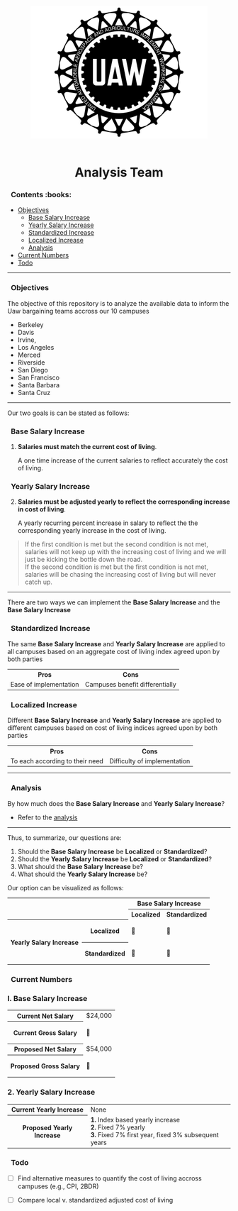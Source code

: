 <p align="center">
    <img src="./img/uaw-logo.webp" width="400" height="300">
    <br><br>
    <h1 align="center">Analysis Team</h1>
</p>

<h3>&nbsp;&nbsp;Contents :books:</h3>

- [Objectives](#objectives)
    - [Base Salary Increase](#base-salary-increase)
    - [Yearly Salary Increase](#yearly-salary-increase)
    - [Standardized Increase](#standardized-increase) 
    - [Localized Increase](#localized-increase)
    - [Analysis](#analysis)
- [Current Numbers](#current-numbers)
- [Todo](#todo)

---

<h3>&nbsp;&nbsp;Objectives</h3>

The objective of this repository is to analyze the available data to inform the Uaw bargaining teams accross our 10 campuses
- Berkeley
- Davis
- Irvine, 
- Los Angeles
- Merced
- Riverside
- San Diego
- San Francisco
- Santa Barbara
- Santa Cruz

---

Our two goals is can be stated as follows:

<h3>&nbsp;&nbsp;Base Salary Increase</h3>

1. **Salaries must match the current cost of living**.

    A one time increase of the current salaries to reflect accurately the cost of living.

<h3>&nbsp;&nbsp;Yearly Salary Increase</h3>

2. **Salaries must be adjusted yearly to reflect the corresponding increase in cost of living**.

   A yearly recurring percent increase in salary to reflect the the corresponding yearly increase in the cost of living.

> If the first condition is met but the second condition is not met, salaries will not keep up with the increasing cost of living and we will just be kicking the bottle down the road. <br>
> If the second condition is met but the first condition is not met, salaries will be chasing the increasing cost of living but will never catch up.

---

There are two ways we can implement the **Base Salary Increase** and the **Base Salary Increase**

<h3>&nbsp;&nbsp;Standardized Increase</h3>

The same **Base Salary Increase** and **Yearly Salary Increase** are applied to all campuses based on an aggregate cost of living index agreed upon by both parties

<table>
    <tr>
        <th>Pros</th>
        <th>Cons</th>
    </tr>
    <tr>
        <td>Ease of implementation</td>
        <td>Campuses benefit differentially</td>
    </tr>
</table>

<h3>&nbsp;&nbsp;Localized Increase</h3>

Different **Base Salary Increase** and **Yearly Salary Increase** are applied to different campuses based on cost of living indices agreed upon by both parties

<table>
    <tr>
        <th>Pros</th>
        <th>Cons</th>
    </tr>
    <tr>
        <td>To each according to their need</td>
        <td>Difficulty of implementation</td>
    </tr>
</table>

---

<h3>&nbsp;&nbsp;Analysis</h3>

By how much does the **Base Salary Increase** and **Yearly Salary Increase**?
    
- Refer to the [analysis](https://github.com/NeotenicPrimate/UawAnalysis/blob/main/usbls_api.ipynb)

---

Thus, to summarize, our questions are:

1. Should the **Base Salary Increase** be **Localized** or **Standardized**?
2. Should the **Yearly Salary Increase** be **Localized** or **Standardized**?
3. What should the **Base Salary Increase** be?
4. What should the **Yearly Salary Increase** be?

Our option can be visualized as follows:

<table>
    <tr>
        <th rowspan=2 colspan=2></th>
        <th colspan=2>Base Salary Increase</th>
    </tr>
    <tr>
        <th colspan=1>Localized</th>
        <th colspan=1>Standardized</th>
    </tr>
    <tr>
        <th rowspan=2 colspan=1>Yearly Salary Increase</th>
        <th rowspan=1>Localized</th>
        <td rowspan=1> <p>&#128204;</p> </td>
        <td rowspan=1> <p>&#128204;</p> </td>
    </tr>
    <tr>
        <th rowspan="1">Standardized</th>
        <td rowspan="1"> <p>&#128204;</p> </td>
        <td rowspan="1"> <p>&#128204;</p> </td>
    </tr>
</table>

<h3>&nbsp;&nbsp;Current Numbers</h3>

### I. Base Salary Increase

<table>
    <tr>
        <th>Current Net Salary</th>
        <td>$24,000</td>
    </tr>
    <tr>
        <th>Current Gross Salary</th>
        <td> <p>&#128204;</p> </td>
    </tr>
    <tr>
        <th>Proposed Net Salary</th>
        <td> $54,000 </td>
    </tr>
    <tr>
        <th>Proposed Gross Salary</th>
        <td> <p>&#128204;</p> </td>
    </tr>
</table>

### 2. Yearly Salary Increase

<table>
    <tr>
        <th>Current Yearly Increase</th>
        <td> None </td>
    </tr>
    <tr>
        <th>Proposed Yearly Increase</th>
        <td> 
            <b>1.</b> Index based yearly increase <br>
            <b>2.</b> Fixed 7% yearly <br>
            <b>3.</b> Fixed 7% first year, fixed 3% subsequent years <br>
        </td>
    </tr>
</table>

<h3>&nbsp;&nbsp;Todo</h3>

- [ ] Find alternative measures to quantify the cost of living accross campuses (e.g., CPI, 2BDR)
- [ ] Compare local v. standardized adjusted cost of living

